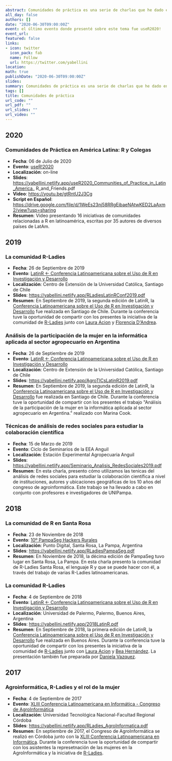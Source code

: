 ```yaml
---
abstract: Comunidades de práctica es una serie de charlas que he dado en diversos ámbitos y con diferente nivel de detalle pero que tiene como objetivo introducir conceptos relacionados con las comunidades de práctica, la brecha de género, la colaboración científica, la ciencia abierta, la reproducibilidad y la educación sobre tecnología.  En estas charlas comparto con los asistentes detalles de diferentes comunidades de práctica en Argetina, Latonoamérica y el mundo y los desarrollos que hacemos en estas comunidades relacionados a sus objetivos. 
all_day: false
authors: []
date: "2020-06-30T09:00:00Z"
event: el último evento donde presenté sobre este tema fue useR2020!
event_url: 
featured: false
links:
- icon: twitter
  icon_pack: fab
  name: Follow
  url: https://twitter.com/yabellini 
location: 
math: true
publishDate: "2020-06-30T09:00:00Z"
slides: 
summary: Comunidades de práctica es una serie de charlas que he dado en diversos ámbitos y con diferente nivel de detalle pero que tiene como objetivo introducir conceptos relacionados con las comunidades de práctica, la brecha de género, la colaboración científica, la ciencia abierta y la reproducibilidad.  En estas charlas comparto con los asistentes detalles de diferentes comunidades de práctica en Argetina, Latonoamérica y el mundo y los desarrollos que hacemos en estas comunidades relacionados a sus objetivos. 
tags: []
title: Comunidades de práctica
url_code: ""
url_pdf: ""
url_slides: ""
url_video: ""
---
```


## 2020
### Comunidades de Práctica en América Latina: R y Colegas
- **Fecha**: 06 de Julio de 2020
- **Evento**: [useR!2020](https://user2020.r-project.org/program/contributed/)
- **Localización**: on-line
- **Slides**: https://yabellini.netlify.app/useR2020_Communities_of_Practice_in_Latin_America_ R_and_Friends.pdf
- **Video**: https://youtu.be/gtRntU2J3Cg
- **Script en Español**: https://drive.google.com/file/d/1WeEs23nj58RRgEibaeNAtwKED2LaAxm2/view?usp=sharing
- **Resumen**: Video presentando 16 iniciativas de comunidades relacionadas a R en latinoamérica, escritas por 35 autores de diversos países de LatAm. 


## 2019

### La comunidad R-Ladies
- **Fecha**: 26 de Septiembre de 2019
- **Evento**: [LatinR <- Conferencia Latinoamericana sobre el Uso de R en Investigación y Desarrollo](https://latin-r.com/)
- **Localización**: Centro de Extensión de la Universidad Católica, Santiago de Chile
- **Slides**: https://yabellini.netlify.app/RLadiesLatinRConf2019.pdf
- **Resumen**: En Septiembre de 2019, la segunda edición de LatinR, la [Conferencia Latinoamericana sobre el Uso de R en Investigación y Desarrollo](https://github.com/LatinR/presentaciones-LatinR2018) fue realizada en Santiago de Chile. Durante la conferencia tuve la oportunidad de compartir con los presentes la iniciativa de la comunidad de [R-Ladies](https://rladies.org/) junto con [Laura Acion](http://lacion.rbind.io/) y [Florencia D'Andrea](https://twitter.com/cantoflor_87). 

### Análisis de la participación de la mujer en la informática aplicada al sector agropecuario en Argentina
- **Fecha**: 26 de Septiembre de 2019
- **Evento**: [LatinR <- Conferencia Latinoamericana sobre el Uso de R en Investigación y Desarrollo](https://latin-r.com/)
- **Localización**: Centro de Extensión de la Universidad Católica, Santiago de Chile
- **Slides**: https://yabellini.netlify.app/AgroTICsLatinR2019.pdf
- **Resumen**: En Septiembre de 2019, la segunda edición de LatinR, la [Conferencia Latinoamericana sobre el Uso de R en Investigación y Desarrollo](https://github.com/LatinR/presentaciones-LatinR2018) fue realizada en Santiago de Chile. Durante la conferencia tuve la oportunidad de compartir con los presentes el trabajo "Análisis de la participación de la mujer en la informática aplicada al sector agropecuario en Argentina." realizado con Marina Cook.

### Técnicas de análisis de redes sociales para estudiar la colaboración científica
- **Fecha**: 15 de Marzo de 2019
- **Evento**: Ciclo de Seminarios de la EEA Anguil
- **Localización**: Estación Experimental Agropecuaria Anguil
- **Slides**: https://yabellini.netlify.app/Seminario_Analisis_RedesSociales2019.pdf
- **Resumen**: En esta charla, presento cómo utilizamos las tenicas del análisis de redes sociales para estudiar la colaboración científica a nivel de instituciones, autores y ubicaciones geográficas de los 10 años del congreso de agroinformática. Este trabajo se ha llevado a cabo en conjunto con profesores e investigadores de UNIPampa.


## 2018

### La comunidad de R en Santa Rosa
- **Fecha**: 23 de Noviembre de 2018
- **Evento**: [10º PampaSeg Hackers Rurales](https://www.pampaseg.org/) 
- **Localización**: Punto Digital, Santa Rosa, La Pampa, Argentina
- **Slides**: https://yabellini.netlify.app/RLadiesPampaSeg.pdf
- **Resumen**: En Noviembre de 2018, la décima edición de PampaSeg tuvo lugar en Santa Rosa, La Pampa. En esta charla presento la comunidad de R-Ladies Santa Rosa, el lenguaje R y que se puede hacer con él, a través del trabajo de varias R-Ladies latinoamericanas. 

### La comunidad R-Ladies
- **Fecha**: 4 de Septiembre de 2018
- **Evento**: [LatinR <- Conferencia Latinoamericana sobre el Uso de R en Investigación y Desarrollo](https://latin-r.com/)
- **Localización**: Universidad de Palermo, Palermo, Buenos Aires, Argentina
- **Slides**: https://yabellini.netlify.app/2018LatinR.pdf
- **Resumen**: En Septiembre de 2018, la primera edición de LatinR, la [Conferencia Latinoamericana sobre el Uso de R en Investigación y Desarrollo](https://github.com/LatinR/presentaciones-LatinR2018) fue realizada en Buenos Aires. Durante la conferencia tuve la oportunidad de compartir con los presentes la iniciativa de la comunidad de [R-Ladies](https://rladies.org/) junto con [Laura Acion](http://lacion.rbind.io/) y [Bea Hernández](https://twitter.com/chucheria). La presentación también fue preparada por [Daniela Vazquez](https://d4tagirl.com/).

## 2017

### Agroinformática, R-Ladies y el rol de la mujer
- **Fecha**: 4 de Septiembre de 2017
- **Evento**:  [XLIII Conferencia Latinoamericana en Informática -  Congreso de AgroInformática](https://clei.org/clei2017/index.html)
- **Localización**: Universidad Tecnológica Nacional-Facultad Regional Córdoba
- **Slides**: https://yabellini.netlify.app/RLadies_AgroInformatica.pdf
- **Resumen**: En septiembre de 2017, el Congreso de AgroInformática se realizó en Córdoba junto con la [XLIII Conferencia Latinoamericana en Informática](https://clei.org/clei2017/index.html). Durante la conferencia tuve la oportunidad de compartir con los asistentes la represetnación de las mujeres en la AgroInformática y la iniciativa de [R-Ladies](https://rladies.org/).


